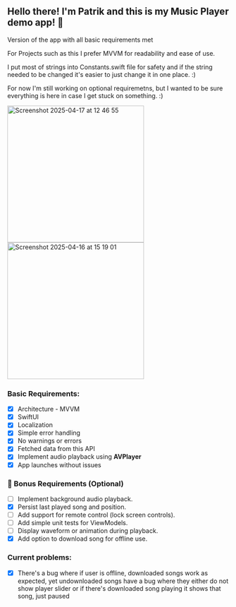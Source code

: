 <h2>Hello there! I'm Patrik and this is my Music Player demo app! 🚀</h2>
Version of the app with all basic requirements met

For Projects such as this I prefer MVVM for readability and ease of use. 

I put most of strings into Constants.swift file for safety and if the string needed to be changed it's easier to just change it in one place. :)

For now I'm still working on optional requiremetns, but I wanted to be sure everything is here in case I get stuck on something. :)

<p>
  <img width="310" alt="Screenshot 2025-04-17 at 12 46 55" src="https://github.com/user-attachments/assets/1341392a-6b14-4903-9a4d-f810f25978a9" />
<img width="310" alt="Screenshot 2025-04-16 at 15 19 01" src="https://github.com/user-attachments/assets/93acd770-acb7-4982-9a82-25fc639a2fb9" />
</p>

<h3>Basic Requirements:</h3>

- [x] Architecture - MVVM
- [x] SwiftUI
- [x] Localization
- [x] Simple error handling
- [x] No warnings or errors
- [x] Fetched data from this API
- [x] Implement audio playback using **AVPlayer**
- [x] App launches without issues

<h3>🧪 Bonus Requirements (Optional)</h3>

- [ ] Implement background audio playback.
- [x] Persist last played song and position.
- [ ] Add support for remote control (lock screen controls).
- [ ] Add simple unit tests for ViewModels.
- [ ] Display waveform or animation during playback.
- [x] Add option to download song for offline use.

<h3>Current problems:</h3>

- [x] There's a bug where if user is offline, downloaded songs work as expected, yet undownloaded songs have a bug where they either do not show player slider or if there's downloaded song playing it shows that song, just paused

